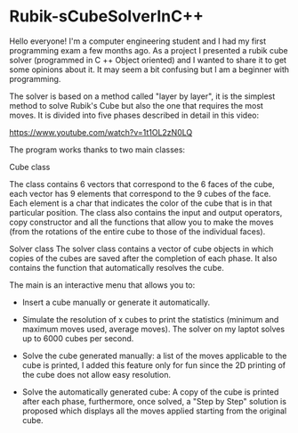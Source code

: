 # Rubik-sCubeSolverInC++

Hello everyone!
I'm a computer engineering student and I had my first programming exam a few months ago. 
As a project I presented a rubik cube solver (programmed in C ++ Object oriented) and I wanted to share it to get some opinions about it.
It may seem a bit confusing but I am a beginner with programming.

The solver is based on a method called "layer by layer", it is the simplest method to solve Rubik's Cube but also the one that requires the most moves.
It is divided into five phases described in detail in this video:

https://www.youtube.com/watch?v=1t1OL2zN0LQ

The program works thanks to two main classes:

Cube class

The class contains 6 vectors that correspond to the 6 faces of the cube, each vector has 9 elements that correspond to the 9 cubes of the face. 
Each element is a char that indicates the color of the cube that is in that particular position.
The class also contains the input and output operators, copy constructor and all the functions that allow you to make the moves (from the rotations of the entire cube to those of the individual faces).

Solver class
The solver class contains a vector of cube objects in which copies of the cubes are saved after the completion of each phase.
It also contains the function that automatically resolves the cube.

The main is an interactive menu that allows you to:

- Insert a cube manually or generate it automatically.

- Simulate the resolution of x cubes to print the statistics (minimum and maximum moves used, average moves). The solver on my laptot solves up to 6000 cubes per second.

- Solve the cube generated manually: a list of the moves applicable to the cube is printed, I added this feature only for fun since the 2D printing of the cube does not allow easy resolution.

- Solve the automatically generated cube: A copy of the cube is printed after each phase, furthermore, once solved, a "Step by Step" solution is proposed which displays all the moves applied starting from the original cube.

